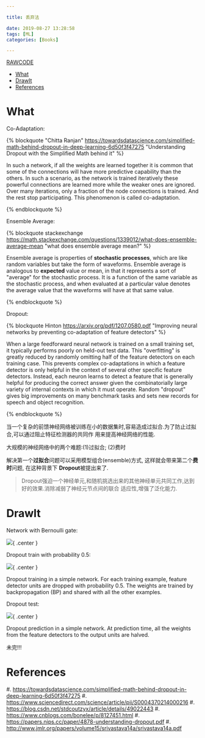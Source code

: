 ```yaml
---

title: 丢弃法

date: 2019-08-27 13:28:58
tags: [ML]
categories: [Books]

---
```


[RAWCODE](https://raw.githubusercontent.com/qrsforever/code_blog_post/master/Books/ML/dropout.md)

<!-- vim-markdown-toc GFM -->

* [What](#what)
* [DrawIt](#drawit)
* [References](#references)

<!-- vim-markdown-toc -->

<!-- more -->

# What

Co-Adaptation:

{% blockquote "Chitta Ranjan" https://towardsdatascience.com/simplified-math-behind-dropout-in-deep-learning-6d50f3f47275 "Understanding Dropout with the Simplified Math behind it" %}

In such a network, if all the weights are learned together it is common that some of the connections will
have more predictive capability than the others.  In such a scenario, as the network is trained
iteratively these powerful connections are learned more while the weaker ones are ignored. Over many
iterations, only a fraction of the node connections is trained. And the rest stop participating.  This
phenomenon is called co-adaptation.

{% endblockquote %}

Ensemble Average:

{% blockquote stackexchange https://math.stackexchange.com/questions/1339012/what-does-ensemble-average-mean "what does ensemble average mean?" %}

Ensemble average is properties of **stochastic processes**, which are like random variables but
take the form of waveforms. Ensemble average is analogous to **expected** value or mean, in that it represents
a sort of "average" for the stochastic process. It is a function of the same variable as the stochastic
process, and when evaluated at a particular value denotes the average value that the waveforms will have
at that same value.

{% endblockquote %}


Dropout:

{% blockquote Hinton https://arxiv.org/pdf/1207.0580.pdf "Improving neural networks by preventing co-adaptation of feature detectors" %}

When a large feedforward neural network is trained on a small training set, it typically performs poorly
on held-out test data. This "overfitting" is greatly reduced by randomly omitting half of the feature
detectors on each training case. This prevents complex co-adaptations in which a feature detector is only
helpful in the context of several other specific feature detectors. Instead, each neuron learns to detect
a feature that is generally helpful for producing the correct answer given the combinatorially large
variety of internal contexts in which it must operate. Random "dropout" gives big improvements on many
benchmark tasks and sets new records for speech and object recognition.

{% endblockquote %}

当一个复杂的前馈神经网络被训练在小的数据集时,容易造成过拟合.为了防止过拟合,可以通过阻止特征检测器的共同作
用来提高神经网络的性能.

大规模的神经网络中的两个难题:(1)过拟合; (2)费时

解决第一个**过拟合**问题可以采用模型组合(ensemble)方式, 这样就会带来第二个**费时**问题, 在这种背景下
**Dropout**被提出来了.

> Dropout强迫一个神经单元,和随机挑选出来的其他神经单元共同工作,达到好的效果.消除减弱了神经元节点间的联合
适应性,增强了泛化能力.

# DrawIt

Network with Bernoulli gate:

![](https://raw.githubusercontent.com/qrsforever/assets_blog_post/master/Books/ML/dropout_network.png){ .center }

Dropout train with probability 0.5:

![](https://raw.githubusercontent.com/qrsforever/assets_blog_post/master/Books/ML/dropout_train.jpg){ .center }

Dropout training in a simple network. For each training example, feature detector units are dropped with
probability 0.5. The weights are trained by backpropagation (BP) and shared with all the other examples.

Dropout test:

![](https://raw.githubusercontent.com/qrsforever/assets_blog_post/master/Books/ML/dropout_test.jpg){ .center }

Dropout prediction in a simple network. At prediction time, all the weights from the feature detectors to
the output units are halved.

未完!!!

# References

#. <https://towardsdatascience.com/simplified-math-behind-dropout-in-deep-learning-6d50f3f47275>
#. <https://www.sciencedirect.com/science/article/pii/S0004370214000216>
#. <https://blog.csdn.net/stdcoutzyx/article/details/49022443>
#. <https://www.cnblogs.com/bonelee/p/8127451.html>
#. <https://papers.nips.cc/paper/4878-understanding-dropout.pdf>
#. <http://www.jmlr.org/papers/volume15/srivastava14a/srivastava14a.pdf>
